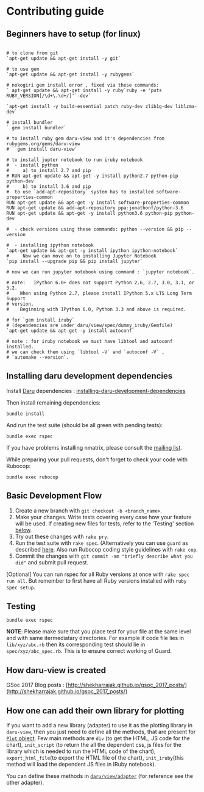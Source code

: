 # Contributing guide

## Beginners have to setup (for linux)

```

# to clone from git
`apt-get update && apt-get install -y git`

# to use gem
`apt-get update && apt-get install -y rubygems`

# nokogiri gem install error , fixed via these commands:
` apt-get update && apt-get install -y ruby`ruby -e 'puts RUBY_VERSION[/\d+\.\d+/]'`-dev`

`apt-get install -y build-essential patch ruby-dev zlib1g-dev liblzma-dev`

# install bundler
` gem install bundler`

# to install ruby gem daru-view and it's dependencies from rubygems.org/gems/daru-view
# ` gem install daru-view`

# to install jupter notebook to run iruby notebook
#  - install python
#     a) to install 2.7 and pip
# RUN apt-get update && apt-get -y install python2.7 python-pip python-dev
#     b) to install 3.6 and pip
#  to use `add-apt-repository` system has to installed software-properties-common
RUN apt-get update && apt-get -y install software-properties-common
RUN apt-get update && add-apt-repository ppa:jonathonf/python-3.6
RUN apt-get update && apt-get -y install python3.6 python-pip python-dev

#  - check versions using these commands: python --version && pip --version

#  - installing ipython notebook
`apt-get update && apt-get -y install ipython ipython-notebook`
#     Now we can move on to installing Jupyter Notebook
`pip install --upgrade pip && pip install jupyter`

# now we can run jupyter notebook using command : `jupyter notebook`.

# note:   IPython 6.0+ does not support Python 2.6, 2.7, 3.0, 3.1, or 3.2.
#    When using Python 2.7, please install IPython 5.x LTS Long Term Support
# version.
#    Beginning with IPython 6.0, Python 3.3 and above is required.

# for `gem install iruby`
# (dependencies are under daru/view/spec/dummy_iruby/Gemfile)
`apt-get update && apt-get -y install autoconf`

# note : for iruby notebook we must have libtool and autoconf installed.
# we can check them using `libtool -V` and `autoconf -V` ,
# `automake --version`.
```

## Installing daru development dependencies

Install [Daru](https://github.com/SciRuby/daru) dependencies : [installing-daru-development-dependencies](https://github.com/SciRuby/daru/blob/master/CONTRIBUTING.md#installing-daru-development-dependencies)


Then install remaining dependencies:

  `bundle install`

And run the test suite (should be all green with pending tests):

  `bundle exec rspec`

If you have problems installing nmatrix, please consult the [mailing list](https://groups.google.com/forum/#!forum/sciruby-dev).

While preparing your pull requests, don't forget to check your code with Rubocop:

  `bundle exec rubocop`


## Basic Development Flow

1. Create a new branch with `git checkout -b <branch_name>`.
2. Make your changes. Write tests covering every case how your feature will be used. If creating new files for tests, refer to the 'Testing' section [below](#Testing).
3. Try out these changes with `rake pry`.
4. Run the test suite with `rake spec`. (Alternatively you can use `guard` as described [here](https://github.com/SciRuby/daru/blob/master/CONTRIBUTING.md#testing). Also run Rubocop coding style guidelines with `rake cop`.
5. Commit the changes with `git commit -am "briefly describe what you did"` and submit pull request.

[Optional] You can run rspec for all Ruby versions at once with `rake spec run all`. But remember to first have all Ruby versions installed with `ruby spec setup`.


## Testing


  `bundle exec rspec`

**NOTE**: Please make sure that you place test for your file at the same level and with same itermediatary directories. For example if code file lies in `lib/xyz/abc.rb` then its corresponding test should lie in `spec/xyz/abc_spec.rb`. This is to ensure correct working of Guard.


## How daru-view is created

GSoc 2017 Blog posts : [http://shekharrajak.github.io/gsoc_2017_posts/](http://shekharrajak.github.io/gsoc_2017_posts/)


## How one can add their own library for plotting

If you want to add a new library (adapter) to use it as the plotting library in `daru-view`,
then you just need to define all the methods, that are present for [`Plot` object](https://github.com/Shekharrajak/daru-view/blob/master/lib/daru/view/plot.rb). Few main methods are `div` 
(to get the HTML, JS code for the chart), `init_script` (to return the all the dependent css, js files for the library which is needed to run the HTML code of the chart), `export_html_file`(to export the HTML file of the chart), `init_iruby`(this method will load the dependent JS files in IRuby notebook).

You can define these methods in [`daru/view/adapter`](https://github.com/Shekharrajak/daru-view/tree/master/lib/daru/view/adapters) (for reference see the other adapter).
